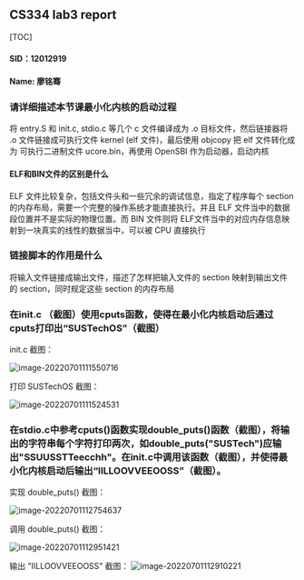 ## CS334 lab3 report

[TOC]

#### SID：12012919

#### Name: 廖铭骞

### 请详细描述本节课最小化内核的启动过程

将 entry.S 和 init.c, stdio.c 等几个 c 文件编译成为 .o 目标文件，然后链接器将 .o 文件链接成可执行文件 kernel (elf 文件)，最后使用 objcopy 把 elf 文件转化成为 可执行二进制文件 ucore.bin，再使用 OpenSBI 作为启动器，启动内核

#### ELF和BIN文件的区别是什么

ELF 文件比较复杂，包括文件头和一些冗余的调试信息，指定了程序每个 section 的内存布局，需要一个完整的操作系统才能直接执行。并且 ELF 文件当中的数据段位置并不是实际的物理位置。而 BIN 文件则将 ELF文件当中的对应内存信息映射到一块真实的线性的数据当中，可以被 CPU 直接执行

### 链接脚本的作用是什么

将输入文件链接成输出文件，描述了怎样把输入文件的 section 映射到输出文件的 section，同时规定这些 section 的内存布局

### 在init.c （截图）使用cputs函数，使得在最小化内核启动后通过cputs打印出“SUSTechOS”（截图）

init.c 截图：

<img src="C:\Users\86181\AppData\Roaming\Typora\typora-user-images\image-20220701111550716.png" alt="image-20220701111550716"  />

打印 SUSTechOS 截图：

![image-20220701111524531](C:\Users\86181\AppData\Roaming\Typora\typora-user-images\image-20220701111524531.png)

### 在stdio.c中参考cputs()函数实现double_puts()函数（截图），将输出的字符串每个字符打印两次，如double_puts("SUSTech")应输出"SSUUSSTTeecchh"。在init.c中调用该函数（截图），并使得最小化内核启动后输出“IILLOOVVEEOOSS”（截图）。

实现 double_puts() 截图：

![image-20220701112754637](C:\Users\86181\AppData\Roaming\Typora\typora-user-images\image-20220701112754637.png)

调用 double_puts() 截图：

![image-20220701112951421](C:\Users\86181\AppData\Roaming\Typora\typora-user-images\image-20220701112951421.png)

输出 "IILLOOVVEEOOSS" 截图：
![image-20220701112910221](C:\Users\86181\AppData\Roaming\Typora\typora-user-images\image-20220701112910221.png)